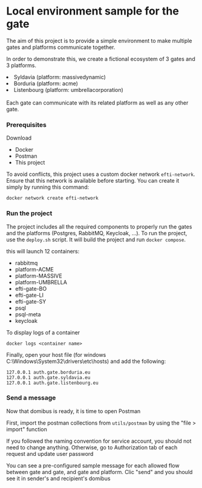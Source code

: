<h1>Local environment sample for the gate</h1>


The aim of this project is to provide a simple environment to make multiple gates and platforms communicate together. 

In order to demonstrate this, we create a fictional ecosystem of 3 gates and 3 platforms.
<li>Syldavia (platform: massivedynamic)</li>
<li>Borduria (platform: acme)</li>
<li>Listenbourg (platform: umbrellacorporation)</li>
</ul>
<br>
Each gate can communicate with its related platform as well as any other gate.

<h3> Prerequisites </h3>

Download
<ul>
  <li>Docker</li>
  <li>Postman</li>
  <li>This project</li>
</ul>

To avoid conflicts, this project uses a custom docker network `efti-network`. Ensure that this network is available before starting. You can create it simply by running this command:
```
docker network create efti-network
```
<h3> Run the project </h3>

The project includes all the required components to properly run the gates and the platforms (Postgres, RabbitMQ, Keycloak, ...).
To run the project, use the `deploy.sh` script. It will build the project and run `docker compose`.

this will launch 12 containers:
<ul>
  <li>rabbitmq</li>
  <li>platform-ACME</li>
  <li>platform-MASSIVE</li>
  <li>platform-UMBRELLA</li>
  <li>efti-gate-BO</li>
  <li>efti-gate-LI</li>
  <li>efti-gate-SY</li>
  <li>psql</li>
  <li>psql-meta</li>
  <li>keycloak</li>
</ul>

To display logs of a container 
```
docker logs <container name>
```

Finally, open your host file (for windows C:\Windows\System32\drivers\etc\hosts) and add the following:
```
127.0.0.1 auth.gate.borduria.eu
127.0.0.1 auth.gate.syldavia.eu
127.0.0.1 auth.gate.listenbourg.eu
```

<h3>Send a message</h3>

Now that domibus is ready, it is time to open Postman

First, import the postman collections from `utils/postman` by using the "file > import" function

If you followed the naming convention for service account, you should not need to change anything. Otherwise, go to Authorization tab of each request and update user password

You can see a pre-configured sample message for each allowed flow between gate and gate, and gate and platform. Clic "send" and you should see it in sender's and recipient's domibus